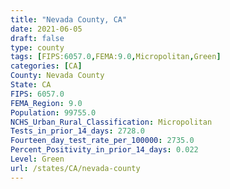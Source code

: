 ```yaml
---
title: "Nevada County, CA"
date: 2021-06-05
draft: false
type: county
tags: [FIPS:6057.0,FEMA:9.0,Micropolitan,Green]
categories: [CA]
County: Nevada County
State: CA
FIPS: 6057.0
FEMA_Region: 9.0
Population: 99755.0
NCHS_Urban_Rural_Classification: Micropolitan
Tests_in_prior_14_days: 2728.0
Fourteen_day_test_rate_per_100000: 2735.0
Percent_Positivity_in_prior_14_days: 0.022
Level: Green
url: /states/CA/nevada-county
---
```



